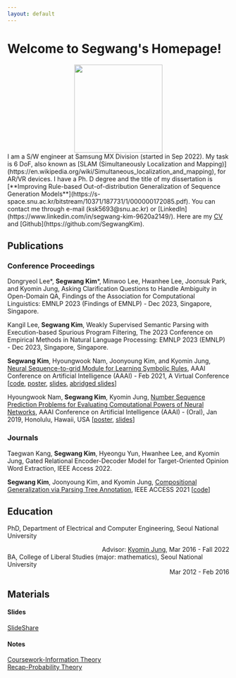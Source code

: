 ```yaml
---
layout: default
---
```

# Welcome to Segwang's Homepage!
<center><img src="https://segwangkim.github.io/sgK_19.jpg" width="200" height="200"></center>
I am a S/W engineer at Samsung MX Division (started in Sep 2022). My task is 6 DoF, also known as [SLAM (Simultaneously Localization and Mapping)](https://en.wikipedia.org/wiki/Simultaneous_localization_and_mapping), for AR/VR devices. I have a Ph. D degree and the title of my dissertation is [**Improving Rule-based Out-of-distribution Generalization of Sequence Generation Models**](https://s-space.snu.ac.kr/bitstream/10371/187731/1/000000172085.pdf).  
You can contact me through e-mail (ksk5693@snu.ac.kr) or [LinkedIn](https://www.linkedin.com/in/segwang-kim-9620a2149/).  
Here are my <a href="CV/CV_segwangkim.pdf" class="image fit">CV</a> and [Github](https://github.com/SegwangKim).  

## Publications
### Conference Proceedings
Dongryeol Lee\*, <strong>Segwang Kim</strong>\*, Minwoo Lee, Hwanhee Lee, Joonsuk Park, and Kyomin Jung, Asking Clarification Questions to Handle Ambiguity in Open-Domain QA, Findings of the Association for Computational Linguistics: EMNLP 2023 (Findings of EMNLP) - Dec 2023, Singapore, Singapore.

Kangil Lee, <strong>Segwang Kim</strong>, Weakly Supervised Semantic Parsing with Execution-based Spurious Program Filtering, The 2023 Conference on Empirical Methods in Natural Language Processing: EMNLP 2023 (EMNLP) - Dec 2023, Singapore, Singapore.

<strong>Segwang Kim</strong>, Hyoungwook Nam, Joonyoung Kim, and Kyomin Jung, [Neural Sequence-to-grid Module for Learning Symbolic Rules](https://ojs.aaai.org/index.php/AAAI/article/view/16994), AAAI Conference on Artificial Intelligence (AAAI) - Feb 2021, A Virtual Conference [[code](https://github.com/SegwangKim/neural-seq2grid-module), [poster](https://segwangkim.github.io/pdfs/poster_AAAI21.pdf), [slides](https://www.slideshare.net/segwangkim/seq2grid-aaai-2021), [abridged slides](https://segwangkim.github.io/pdfs/abridged_slides_AAAI21.pdf)]

Hyoungwook Nam, <strong>Segwang Kim</strong>, Kyomin Jung, [Number Sequence Prediction Problems for Evaluating Computational Powers of Neural Networks](https://ojs.aaai.org//index.php/AAAI/article/view/4387), AAAI Conference on Artificial Intelligence (AAAI) - (Oral), Jan 2019, Honolulu, Hawaii, USA [[poster](https://segwangkim.github.io/pdfs/poster_AAAI19.pdf), [slides](https://segwangkim.github.io/pdfs/slides_AAAI19.pdf)]


### Journals
Taegwan Kang, <strong>Segwang Kim</strong>, Hyeongu Yun, Hwanhee Lee, and Kyomin Jung, Gated Relational Encoder-Decoder Model for Target-Oriented Opinion Word Extraction, IEEE Access 2022.

<strong>Segwang Kim</strong>, Joonyoung Kim, and Kyomin Jung, [Compositional Generalization via Parsing Tree Annotation](https://ieeexplore.ieee.org/document/9340248), IEEE ACCESS 2021 [[code](https://github.com/SegwangKim/annotation-of-targets-using-parsing-trees)]


## Education
PhD, Department of Electrical and Computer Engineering, Seoul National University
<div style="text-align: right">Advisor: <a href="http://milab.snu.ac.kr/kjung/index.html">Kyomin Jung</a>, Mar 2016 - Fall 2022</div>
BA, College of Liberal Studies (major: mathematics), Seoul National University
<div style="text-align: right">Mar 2012 - Feb 2016</div>


## Materials

#### Slides
[SlideShare](https://www.slideshare.net/segwangkim/)

#### Notes
[Coursework-Information Theory](https://segwangkim.github.io/notes/Information_Theory.pdf)  
[Recap-Probability Theory](https://segwangkim.github.io/notes/scrap_probability_theory.pdf)
